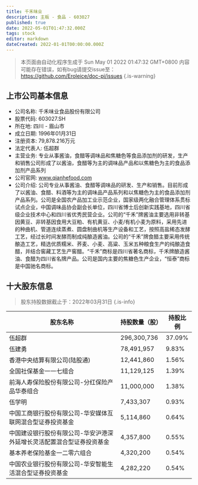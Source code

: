 ```yaml
---
title: 千禾味业
description: 主板 - 食品 - 603027
published: true
date: 2022-05-01T01:47:32.000Z
tags: stock
editor: markdown
dateCreated: 2022-01-01T00:00:00.000Z
---
```


> 本页面由自动化程序生成于 Sun May 01 2022 01:47:32 GMT+0800
> 内容可能存在错误，如有bug请提交issue至：https://github.com/Eroleice/doc-pi/issues
{.is-warning}

## 上市公司基本信息
- 公司名称: 千禾味业食品股份有限公司
- 股票代码: 603027.SH
- 所在地: 四川 - 眉山市
- 成立日期: 1996年01月31日
- 注册资本: 79,878.216万元
- 法定代表人: 伍超群
- 主营业务: 专业从事酱油，食醋等调味品和焦糖色等食品添加剂的研发，生产和销售公司形成了以酱油，食醋等为主的调味品产品和以焦糖色为主的食品添加剂产品系列
- 公司官网: www.qianhefood.com
- 公司介绍: 公司专业从事酱油、食醋等调味品的研发、生产和销售。目前形成了以酱油、食醋、料酒等为主的调味品产品系列和以焦糖色为主的食品添加剂产品系列。公司是全国农产品加工业示范企业，国家级两化融合管理体系贯标试点企业，中国调味品协会副会长单位，四川省博士后创新实践基地，四川省级企业技术中心和四川省优秀民营企业。公司的“千禾”牌酱油主要选用非转基因黄豆、非转基因食用大豆粕、有机黄豆、小麦/有机小麦为原料，采用先进的种曲机、管道连续蒸煮、圆盘制曲机等生产设备和工艺，按照高盐稀态发酵工艺，经过长时间发酵而制成纯酿造酱油。公司的“千禾”牌食醋主要采用传统酿造工艺，精选优质糯米、荞麦、小麦、高粱、玉米五种粮食生产的纯酿造食醋，并结合窖藏工艺生产窖醋。“千禾”商标是四川省著名商标，千禾牌酿造酱油、食醋为四川省名牌产品。公司是国内主要的焦糖色生产企业，“恒泰”商标是中国驰名商标。


## 十大股东信息
> 股东持股数据截止于：2022年03月31日
{.is-info}

| 股东名称 | 持股数量（股） | 持股比例 |
| --- | --- | --- |
| 伍超群 | 296,300,736 | 37.09% |
| 伍建勇 | 78,491,957 | 9.83% |
| 香港中央结算有限公司(陆股通) | 12,441,860 | 1.56% |
| 全国社保基金一一七组合 | 11,129,125 | 1.39% |
| 前海人寿保险股份有限公司-分红保险产品华泰组合 | 11,000,000 | 1.38% |
| 伍学明 | 7,433,307 | 0.93% |
| 中国工商银行股份有限公司-华安媒体互联网混合型证券投资基金 | 5,114,860 | 0.64% |
| 中国建设银行股份有限公司-华安沪港深外延增长灵活配置混合型证券投资基金 | 4,357,800 | 0.55% |
| 基本养老保险基金一二零六组合 | 4,320,200 | 0.54% |
| 中国农业银行股份有限公司-华安智能生活混合型证券投资基金 | 4,282,220 | 0.54% |




